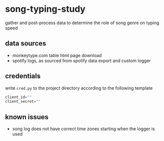 # song-typing-study
gather and post-process data to determine the role of song genre on typing speed

## data sources
* monkeytype.com table html page download
* spotify logs, as sourced from spotify data export and custom logger

## credentials
write `cred.py` to the project directory according to the following template
```py
client_id=""
client_secret=""
```

## known issues
* song log does not have correct time zones starting when the logger is used
